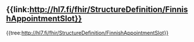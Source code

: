 ## {{link:http://hl7.fi/fhir/StructureDefinition/FinnishAppointmentSlot}}
{{tree:http://hl7.fi/fhir/StructureDefinition/FinnishAppointmentSlot}}